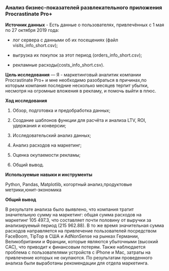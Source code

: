 ### Анализ бизнес-показателей развлекательного приложения Procrastinate Pro+
**Источник данных** - Есть данные о пользователях, привлечённых с 1 мая по 27 октября 2019 года:
*  лог сервера с данными об их посещениях (файл visits_info_short.csv);


* выгрузка их покупок за этот период (orders_info_short.csv);


*  рекламные расходы(costs_info_short.csv).


**Цель исследования** — Я - маркетинговый аналитик компании Procrastinate Pro+ и мне необходимо разобраться в причинах,по которым компания последние несколько месяцев терпит убытки,  несмотря на огромные вложения в рекламу, и помочь выйти в плюс.


**Ход исследования**

1. Обзор, подготовка и предобработка данных; 
 
2. Создание шаблонов функции для расчёта и анализа LTV, ROI, удержания и конверсии;
 
3. Исследовательский анализ данных;
 
4. Анализ расходов на маркетинг;
 
5. Оценка окупаемости рекламы;
 
6. Общий вывод.


**Используемые навыки и инструменты**

   Python, Pandas, Matplotlib, когортный анализ,продуктовые метрики,юнит-экономика

**Общий вывод**

В результате анализа было выявлено, что компания тратит значительную сумму на маркетинг:
общая сумма расходов на маркетинг 105 497.3, что составляет почти половину от выручки за анализируемый период (215 962.88).
В то же время значительная сумма расходов направляется на привлечение пользователей посредством FaceBoom, TipTop в США и AdNonSense на рынках Германии, Великобритании и Франции, которые являются убыточными (высокий CAC), что приводит к финансовым потерям.
Также наблюдается проблема с пользователями устройств с iPhone и Mac, затраты на привлечение которых не окупаются.
По результатам проведенного анализа были выработаны рекомендации для отдела маркетинга.
